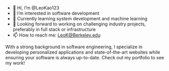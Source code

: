 - 👋 Hi, I’m @LeoKao123
- 👀 I’m interested in software development
- 🌱 Currently learning system development and machine learning
- 👯 Looking forward to working on challenging industry projects, preferably in full stack or infrastructure
- 📫 How to reach me: LeoK@Berkeley.edu

With a strong background in software engineering, I specialize in developing personalized applications and state-of-the-art websites while ensuring your software is always up-to-date. Check out my portfolio to see my work!


<!---
LeoKao123/LeoKao123 is a ✨ special ✨ repository because its `README.md` (this file) appears on your GitHub profile.
You can click the Preview link to take a look at your changes.
--->
